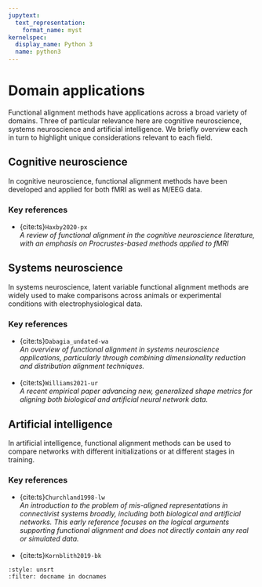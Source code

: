 ```yaml
---
jupytext:
  text_representation:
    format_name: myst
kernelspec:
  display_name: Python 3
  name: python3
---
```


# Domain applications

Functional alignment methods have applications across a broad variety of domains.
Three of particular relevance here are cognitive neuroscience, systems neuroscience and artificial intelligence.
We briefly overview each in turn to highlight unique considerations relevant to each field.

## Cognitive neuroscience

In cognitive neuroscience, functional alignment methods have been developed and applied for both fMRI as well as M/EEG data.

### Key references

* {cite:ts}`Haxby2020-px`  
  *A review of functional alignment in the cognitive neuroscience literature, with an emphasis on Procrustes-based methods applied to fMRI*  

## Systems neuroscience

In systems neuroscience, latent variable functional alignment methods are widely used to make comparisons across animals or experimental conditions with electrophysiological data.

### Key references

* {cite:ts}`Dabagia_undated-wa`  
  *An overview of functional alignment in systems neuroscience applications, particularly through combining dimensionality reduction and distribution alignment techniques.*  
  <br>
* {cite:ts}`Williams2021-ur`  
  *A recent empirical paper advancing new, generalized shape metrics for aligning both biological and artificial neural network data.*  

## Artificial intelligence

In artificial intelligence, functional alignment methods can be used to compare networks with different initializations or at different stages in training.

### Key references

* {cite:ts}`Churchland1998-lw`  
  *An introduction to the problem of mis-aligned representations in connectivist systems broadly, including both biological and artificial networks. This early reference focuses on the logical arguments supporting functional alignment and does not directly contain any real or simulated data.*  
  <br>
* {cite:ts}`Kornblith2019-bk`  

```{bibliography}
:style: unsrt
:filter: docname in docnames
```
